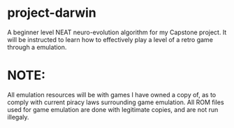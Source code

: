 # project-darwin

A beginner level NEAT neuro-evolution algorithm for my Capstone project. It will be instructed to learn how to effectively play a level of a retro game through a emulation.

# NOTE:

All emulation resources will be with games I have owned a copy of, as to comply with current piracy laws surrounding game emulation. All ROM files used for game emulation are done with legitimate copies, and are not run illegaly. 

